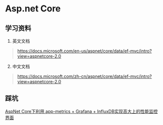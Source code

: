 # Asp.net Core

## 学习资料

1. 英文文档
> https://docs.microsoft.com/en-us/aspnet/core/data/ef-mvc/intro?view=aspnetcore-2.0
2. 中文文档
> https://docs.microsoft.com/zh-cn/aspnet/core/data/ef-mvc/intro?view=aspnetcore-2.0

## 踩坑

[AspNet Core下利用 app-metrics + Grafana + InfluxDB实现高大上的性能监控界面](https://www.cnblogs.com/linkanyway/p/metrics-grafana-influxdb-dotnet-core.html)